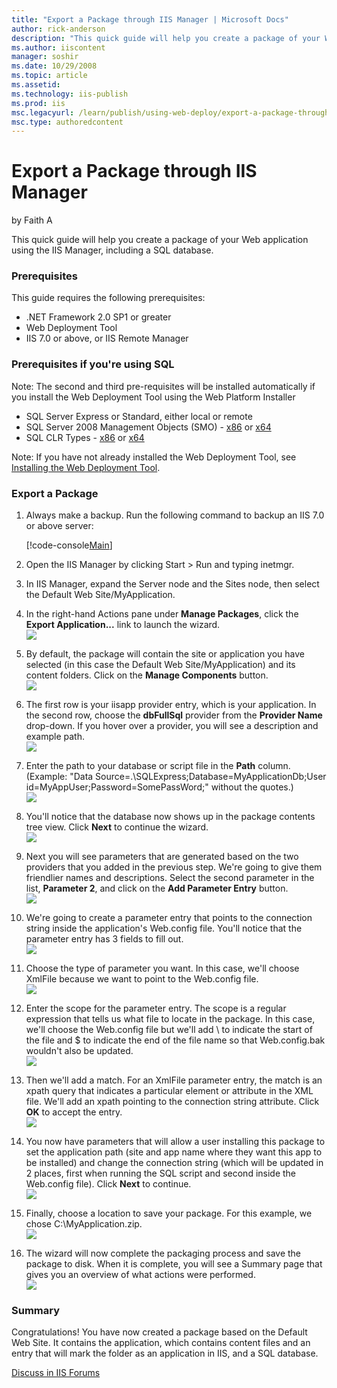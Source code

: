 ```yaml
---
title: "Export a Package through IIS Manager | Microsoft Docs"
author: rick-anderson
description: "This quick guide will help you create a package of your Web application using the IIS Manager, including a SQL database. Prerequisites This guide requires th..."
ms.author: iiscontent
manager: soshir
ms.date: 10/29/2008
ms.topic: article
ms.assetid: 
ms.technology: iis-publish
ms.prod: iis
msc.legacyurl: /learn/publish/using-web-deploy/export-a-package-through-iis-manager
msc.type: authoredcontent
---
```

Export a Package through IIS Manager
====================
by Faith A

This quick guide will help you create a package of your Web application using the IIS Manager, including a SQL database.

### Prerequisites

This guide requires the following prerequisites:

- .NET Framework 2.0 SP1 or greater
- Web Deployment Tool
- IIS 7.0 or above, or IIS Remote Manager

### Prerequisites if you're using SQL

Note: The second and third pre-requisites will be installed automatically if you install the Web Deployment Tool using the Web Platform Installer

- SQL Server Express or Standard, either local or remote
- SQL Server 2008 Management Objects (SMO) - [x86](https://go.microsoft.com/fwlink/?LinkId=123708&amp;clcid=0x409) or [x64](https://go.microsoft.com/fwlink/?LinkId=123709&amp;clcid=0x409)
- SQL CLR Types - [x86](https://go.microsoft.com/fwlink/?LinkId=123721&amp;clcid=0x409) or [x64](https://go.microsoft.com/fwlink/?LinkId=123722&amp;clcid=0x409)

Note: If you have not already installed the Web Deployment Tool, see [Installing the Web Deployment Tool](use-the-web-deployment-tool.md "Installing the Web Deploy").

### Export a Package

1. Always make a backup. Run the following command to backup an IIS 7.0 or above server:  

    [!code-console[Main](export-a-package-through-iis-manager/samples/sample1.cmd)]
2. Open the IIS Manager by clicking Start &gt; Run and typing inetmgr.
3. In IIS Manager, expand the Server node and the Sites node, then select the Default Web Site/MyApplication.
4. In the right-hand Actions pane under **Manage Packages**, click the **Export Application...** link to launch the wizard.  
    [![](export-a-package-through-iis-manager/_static/image2.jpg)](export-a-package-through-iis-manager/_static/image1.jpg)
5. By default, the package will contain the site or application you have selected (in this case the Default Web Site/MyApplication) and its content folders. Click on the **Manage Components** button.  
    [![](export-a-package-through-iis-manager/_static/image4.jpg)](export-a-package-through-iis-manager/_static/image3.jpg)
6. The first row is your iisapp provider entry, which is your application. In the second row, choose the **dbFullSql** provider from the **Provider Name** drop-down. If you hover over a provider, you will see a description and example path.  
    [![](export-a-package-through-iis-manager/_static/image6.jpg)](export-a-package-through-iis-manager/_static/image5.jpg)
7. Enter the path to your database or script file in the **Path** column.   
 (Example: "Data Source=.\SQLExpress;Database=MyApplicationDb;User id=MyAppUser;Password=SomePassWord;" without the quotes.)  
    [![](export-a-package-through-iis-manager/_static/image8.jpg)](export-a-package-through-iis-manager/_static/image7.jpg)
8. You'll notice that the database now shows up in the package contents tree view. Click **Next** to continue the wizard.  
    [![](export-a-package-through-iis-manager/_static/image10.jpg)](export-a-package-through-iis-manager/_static/image9.jpg)
9. Next you will see parameters that are generated based on the two providers that you added in the previous step. We're going to give them friendlier names and descriptions. Select the second parameter in the list, **Parameter 2**, and click on the **Add Parameter Entry** button.  
    [![](export-a-package-through-iis-manager/_static/image12.jpg)](export-a-package-through-iis-manager/_static/image11.jpg)
10. We're going to create a parameter entry that points to the connection string inside the application's Web.config file. You'll notice that the parameter entry has 3 fields to fill out.  
    [![](export-a-package-through-iis-manager/_static/image14.jpg)](export-a-package-through-iis-manager/_static/image13.jpg)
11. Choose the type of parameter you want. In this case, we'll choose XmlFile because we want to point to the Web.config file.  
    [![](export-a-package-through-iis-manager/_static/image16.jpg)](export-a-package-through-iis-manager/_static/image15.jpg)
12. Enter the scope for the parameter entry. The scope is a regular expression that tells us what file to locate in the package. In this case, we'll choose the Web.config file but we'll add \\ to indicate the start of the file and $ to indicate the end of the file name so that Web.config.bak wouldn't also be updated.  
    [![](export-a-package-through-iis-manager/_static/image18.jpg)](export-a-package-through-iis-manager/_static/image17.jpg)
13. Then we'll add a match. For an XmlFile parameter entry, the match is an xpath query that indicates a particular element or attribute in the XML file. We'll add an xpath pointing to the connection string attribute. Click **OK** to accept the entry.  
    [![](export-a-package-through-iis-manager/_static/image20.jpg)](export-a-package-through-iis-manager/_static/image19.jpg)
14. You now have parameters that will allow a user installing this package to set the application path (site and app name where they want this app to be installed) and change the connection string (which will be updated in 2 places, first when running the SQL script and second inside the Web.config file). Click **Next** to continue.  
    [![](export-a-package-through-iis-manager/_static/image22.jpg)](export-a-package-through-iis-manager/_static/image21.jpg)
15. Finally, choose a location to save your package. For this example, we chose C:\MyApplication.zip.  
    [![](export-a-package-through-iis-manager/_static/image24.jpg)](export-a-package-through-iis-manager/_static/image23.jpg)
16. The wizard will now complete the packaging process and save the package to disk. When it is complete, you will see a Summary page that gives you an overview of what actions were performed.  
    [![](export-a-package-through-iis-manager/_static/image26.jpg)](export-a-package-through-iis-manager/_static/image25.jpg)

### Summary

Congratulations! You have now created a package based on the Default Web Site. It contains the application, which contains content files and an entry that will mark the folder as an application in IIS, and a SQL database.

[Discuss in IIS Forums](https://forums.iis.net/1144.aspx)